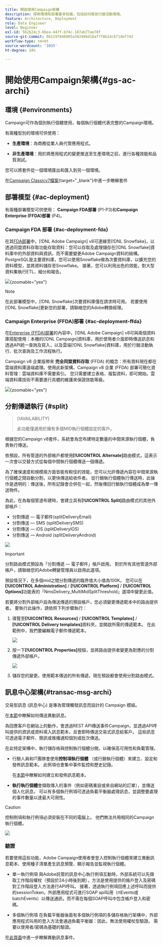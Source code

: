 ```yaml
---
title: 開始使用Campaign架構
description: 探索環境和部署基本知識，包括如何報告行銷活動環境。
feature: Architecture, Deployment
role: Data Engineer
level: Beginner
exl-id: 562b24c3-6bea-447f-b74c-187ab77ae78f
source-git-commit: 061197048885a30249bd18af7f8b24cb71def742
workflow-type: tm+mt
source-wordcount: '1035'
ht-degree: 10%

---
```


# 開始使用Campaign架構{#gs-ac-archi}

## 環境 {#environments}

Campaign可作為個別執行個體使用，每個執行個體代表完整的Campaign環境。

有兩種型別的環境可供使用：

* **生產環境**：為商務從業人員代管應用程式。

* **非生產環境**：用於將應用程式的變更推送至生產環境之前，進行各種效能和品質測試。

您可以將套件從一個環境匯出和匯入到另一個環境。

在[Campaign Classicv7檔案](https://experienceleague.adobe.com/docs/campaign-classic/using/getting-started/administration-basics/working-with-data-packages.html){target="_blank"}中進一步瞭解套件

## 部署模型 {#ac-deployment}

有兩種部署模型可供使用： **Campaign FDA部署** (P1-P3)和&#x200B;**Campaign Enterprise (FFDA)部署** (P4)。

### Campaign FDA 部署 {#ac-deployment-fda}

在其[FDA部署](fda-deployment.md)中，[!DNL Adobe Campaign] v8可連線至[!DNL Snowflake]，以透過同盟資料存取功能存取資料：您可以存取及處理儲存在[!DNL Snowflake]資料庫中的外部資料與資訊，而不需要變更Adobe Campaign資料的結構。 PostgreSQL是主要資料庫，您可以使用Snowflake做為次要資料庫，以擴充您的資料模型，並將資料儲存至Snowflake。 接著，您可以利用出色的效能，對大型資料集執行ETL、細分和報告。


![](assets/P1-P3-architecture.png){zoomable="yes"}

>[!NOTE]
>
>在此部署模型中，[!DNL Snowflake]次要資料庫僅在請求時可用。 若要使用[!DNL Snowflake]更新您的部署，請聯絡您的Adobe轉換經理。
>

### Campaign Enterprise (FFDA)部署 {#ac-deployment-ffda}

在[Enterprise (FFDA)部署](enterprise-deployment.md)的內容中，[!DNL Adobe Campaign] v8可與兩個資料庫搭配使用：本機的[!DNL Campaign]資料庫，用於使用者介面即時傳送訊息和透過API統一查詢及寫入，以及雲端[!DNL Snowflake]資料庫，用於行銷活動執行、批次查詢及工作流程執行。

Campaign v8 企業版帶來 **完全同盟資料存取** (FFDA) 的概念：所有資料現在都在雲端資料庫遠端處理。使用此新架構，Campaign v8 企業 (FFDA) 部署可簡化資料管理：雲端資料庫不需要索引。 您只需要建立表格、複製資料，即可開始。雲端資料庫技術不需要進行具體的維護來保證效能等級。

![](assets/P4-architecture.png){zoomable="yes"}


## 分割傳遞執行 {#split}

>[!AVAILABILITY]
>
>此功能僅適用於擁有多個MID執行個體設定的客戶。

根據您的Campaign v8套件，系統會為您布建特定數量的中間來源執行個體，負責執行傳送。

依預設，所有管道的外部帳戶都使用&#x200B;**[!UICONTROL Alternate]**&#x200B;路由模式，這表示一次會以交替方式從每個中間執行個體傳送一個傳遞。

為了確保速度和規模兩方面皆能有較佳的效能，您可以允許傳遞內容在中間來源執行個體之間自動分割，以更快傳送給收件者。 從行銷執行個體執行傳送時，此操作是透明的：傳送後，所有記錄會合併在一起，然後傳回行銷執行個體成為單一傳送物件。

為此，在為每個管道布建時，會建立具有&#x200B;**[!UICONTROL Split]**&#x200B;路由模式的其他外部帳戶：

* 分割傳遞 — 電子郵件(splitDeliveryEmail)
* 分割傳送 — SMS (splitDeliverySMS)
* 分割傳送 — iOS (splitDeliveryIOS)
* 分割傳送 — Android (splitDeliveryAndroid)

![](assets/splitted-delivery.png)

>[!IMPORTANT]
>
>分割路由模式預設為「分割傳遞 — 電子郵件」帳戶啟用。 對於所有其他管道外部帳戶，請聯絡您的Adobe轉變管理員以啟用此選項。
>
>預設情況下，在多個mid之間分割傳遞的臨界值大小值為100K。 您可以在&#x200B;**[!UICONTROL Administration]** / **[!UICONTROL Platform]** / **[!UICONTROL Options]**&#x200B;功能表的「NmsDelivery_MultiMidSplitThreshold」選項中變更此值。

若要將分割外部帳戶設為傳送傳遞的預設帳戶，您必須變更傳遞範本中的路由提供者。 要執行此操作，請依照下列步驟執行：

1. 導覽至&#x200B;**[!UICONTROL Resources]** / **[!UICONTROL Templates]** / **[!UICONTROL Delivery templates]**&#x200B;資料夾，並開啟所需的傳遞範本。 在此範例中，我們要編輯電子郵件傳遞範本。

   ![](assets/split-default-list.png)

1. 按一下&#x200B;**[!UICONTROL Properties]**&#x200B;按鈕，並將路由提供者變更為對應的分割傳遞外部帳戶。

   ![](assets/split-default-delivery.png)

1. 儲存您的變更。使用範本傳送的所有傳遞，現在預設都會使用分割路由模式。

<!--In addition, you can select split external accounts as the default routing provider for all future delivery templates. To do this, change the value of the **[!UICONTROL xtkoption NmsBroadcast_DefaultProvider]** option to the name of the split account.

![](assets/split-default-options.png) -->

## 訊息中心架構{#transac-msg-archi}

交易型訊息 (訊息中心) 是專為管理觸發訊息而設計的 Campaign 模組。

在[本節](../send/transactional.md)中瞭解如何傳送異動訊息。

為回應客戶在網站上的動作，會透過REST API傳送事件Campaign，並透過API呼叫提供的資訊或資料填入訊息範本，且會即時傳送交易式訊息給客戶。 這些訊息可透過電子郵件、簡訊或推播通知個別或批次傳送。

在此特定架構中，執行儲存格與控制執行個體分開，以確保高可用性和負載管理。

* 行銷人員和IT團隊會使用&#x200B;**控制項執行個體** （或行銷執行個體）來建立、設定和發佈訊息範本。 此例項也會集中事件監控和歷史記錄。

  在[本節](../send/transactional.md)中瞭解如何建立和發佈訊息範本。

* **執行執行個體**&#x200B;會擷取傳入的事件（例如密碼重設或來自網站的訂單），並傳送個人化訊息。 可以有多個執行例項可透過負載平衡器處理訊息，並調整要處理的事件數量以達最大可用性。

>[!CAUTION]
>
>控制例項和執行例項必須安裝在不同的電腦上。 他們無法共用相同的Campaign執行個體。

![](assets/messagecenter_diagram.png)

### 驗證

若要使用這些功能，Adobe Campaign使用者會登入控制執行個體來建立異動訊息範本、使用種子清單產生訊息預覽、顯示報告並監視執行個體。

* 單一執行例項
與Adobe託管的訊息中心執行例項互動時，外部系統可以先擷取工作階段權杖（預設於24小時後到期），方法是使用提供的帳戶登入及密碼對工作階段登入方法進行API呼叫。
接著，透過執行例項回應上述呼叫而提供的sessionToken，外部應用程式可進行SOAP api叫用（rtEvents或batchEvents）以傳送通訊，而不需在每個SOAP呼叫中包含帳戶登入和密碼。

* 多個執行例項
在負載平衡器後面有多個執行例項的多儲存格執行架構中，外部應用程式叫用的登入方法會通過負載平衡器：因此，無法使用權杖型驗證。 需要以使用者/密碼為基礎的驗證。

在[此頁面](../send/event-processing.md)中進一步瞭解異動訊息事件。
